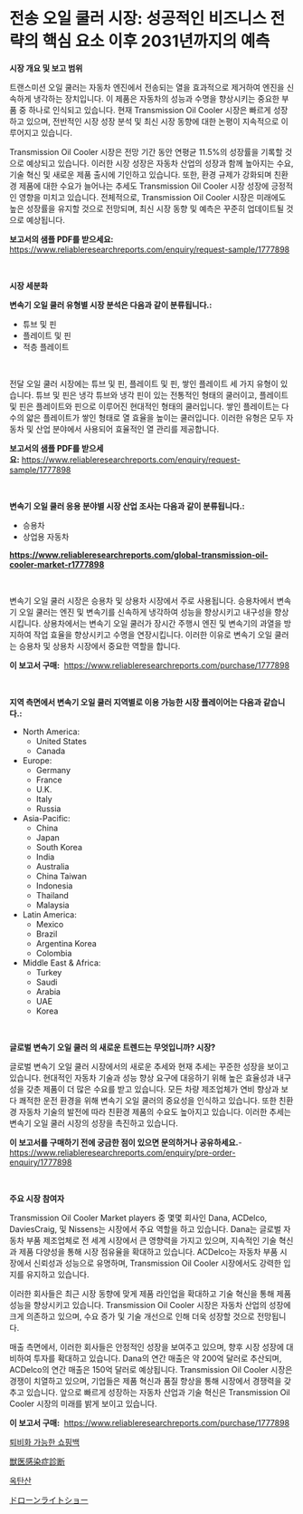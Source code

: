 <p><h1>전송 오일 쿨러 시장: 성공적인 비즈니스 전략의 핵심 요소 이후 2031년까지의 예측</h1></p><p><strong>시장 개요 및 보고 범위</strong></p>
<p><p>트랜스미션 오일 쿨러는 자동차 엔진에서 전송되는 열을 효과적으로 제거하여 엔진을 신속하게 냉각하는 장치입니다. 이 제품은 자동차의 성능과 수명을 향상시키는 중요한 부품 중 하나로 인식되고 있습니다. 현재 Transmission Oil Cooler 시장은 빠르게 성장하고 있으며, 전반적인 시장 성장 분석 및 최신 시장 동향에 대한 논평이 지속적으로 이루어지고 있습니다. </p><p>Transmission Oil Cooler 시장은 전망 기간 동안 연평균 11.5%의 성장률을 기록할 것으로 예상되고 있습니다. 이러한 시장 성장은 자동차 산업의 성장과 함께 높아지는 수요, 기술 혁신 및 새로운 제품 출시에 기인하고 있습니다. 또한, 환경 규제가 강화되며 친환경 제품에 대한 수요가 늘어나는 추세도 Transmission Oil Cooler 시장 성장에 긍정적인 영향을 미치고 있습니다. 전체적으로, Transmission Oil Cooler 시장은 미래에도 높은 성장률을 유지할 것으로 전망되며, 최신 시장 동향 및 예측은 꾸준히 업데이트될 것으로 예상됩니다.</p></p>
<p><strong>보고서의 샘플 PDF를 받으세요:</strong> <a href="https://www.reliableresearchreports.com/enquiry/request-sample/1777898">https://www.reliableresearchreports.com/enquiry/request-sample/1777898</a></p>
<p>&nbsp;</p>
<p><strong>시장 세분화</strong></p>
<p><strong>변속기 오일 쿨러 유형별 시장 분석은 다음과 같이 분류됩니다.:</strong></p>
<p><ul><li>튜브 및 핀</li><li>플레이트 및 핀</li><li>적층 플레이트</li></ul></p>
<p>&nbsp;</p>
<p><p>전달 오일 쿨러 시장에는 튜브 및 핀, 플레이트 및 핀, 쌓인 플레이트 세 가지 유형이 있습니다. 튜브 및 핀은 냉각 튜브와 냉각 핀이 있는 전통적인 형태의 쿨러이고, 플레이트 및 핀은 플레이트와 핀으로 이루어진 현대적인 형태의 쿨러입니다. 쌓인 플레이트는 다수의 얇은 플레이트가 쌓인 형태로 열 효율을 높이는 쿨러입니다. 이러한 유형은 모두 자동차 및 산업 분야에서 사용되어 효율적인 열 관리를 제공합니다.</p></p>
<p><strong>보고서의 샘플 PDF를 받으세요:</strong>&nbsp;<a href="https://www.reliableresearchreports.com/enquiry/request-sample/1777898">https://www.reliableresearchreports.com/enquiry/request-sample/1777898</a></p>
<p>&nbsp;</p>
<p><strong> 변속기 오일 쿨러 응용 분야별 시장 산업 조사는 다음과 같이 분류됩니다.:</strong></p>
<p><ul><li>승용차</li><li>상업용 자동차</li></ul></p>
<p><strong><a href="https://www.reliableresearchreports.com/global-transmission-oil-cooler-market-r1777898">https://www.reliableresearchreports.com/global-transmission-oil-cooler-market-r1777898</a></strong></p>
<p>&nbsp;</p>
<p><p>변속기 오일 쿨러 시장은 승용차 및 상용차 시장에서 주로 사용됩니다. 승용차에서 변속기 오일 쿨러는 엔진 및 변속기를 신속하게 냉각하여 성능을 향상시키고 내구성을 향상시킵니다. 상용차에서는 변속기 오일 쿨러가 장시간 주행시 엔진 및 변속기의 과열을 방지하여 작업 효율을 향상시키고 수명을 연장시킵니다. 이러한 이유로 변속기 오일 쿨러는 승용차 및 상용차 시장에서 중요한 역할을 합니다.</p></p>
<p><strong>이 보고서 구매:</strong>&nbsp; <a href="https://www.reliableresearchreports.com/purchase/1777898">https://www.reliableresearchreports.com/purchase/1777898</a></p>
<p>&nbsp;</p>
<p><strong>지역 측면에서 변속기 오일 쿨러 지역별로 이용 가능한 시장 플레이어는 다음과 같습니다.:</strong></p>
<p><ul>
    <li>
        North America:
        <ul>
            <li>United States</li>
            <li>Canada</li>
        </ul>
    </li>
    <li>
        Europe:
        <ul>
            <li>Germany</li>
            <li>France</li>
            <li>U.K.</li>
            <li>Italy</li>
            <li>Russia</li>
        </ul>
    </li>
    <li>
        Asia-Pacific:
        <ul>
            <li>China</li>
            <li>Japan</li>
            <li>South Korea</li>
            <li>India</li>
            <li>Australia</li>
            <li>China Taiwan</li>
            <li>Indonesia</li>
            <li>Thailand</li>
            <li>Malaysia</li>
        </ul>
    </li>
    <li>
        Latin America:
        <ul>
            <li>Mexico</li>
            <li>Brazil</li>
            <li>Argentina Korea</li>
            <li>Colombia</li>
        </ul>
    </li>
    <li>
        Middle East & Africa:
        <ul>
            <li>Turkey</li>
            <li>Saudi</li>
            <li>Arabia</li>
            <li>UAE</li>
            <li>Korea</li>
        </ul>
    </li>
    </ul></p>
<p>&nbsp;</p>
<p><strong>글로벌 변속기 오일 쿨러 의 새로운 트렌드는 무엇입니까? 시장?</strong></p>
<p><p>글로벌 변속기 오일 쿨러 시장에서의 새로운 추세와 현재 추세는 꾸준한 성장을 보이고 있습니다. 현대적인 자동차 기술과 성능 향상 요구에 대응하기 위해 높은 효율성과 내구성을 갖춘 제품이 더 많은 수요를 받고 있습니다. 모든 차량 제조업체가 연비 향상과 보다 쾌적한 운전 환경을 위해 변속기 오일 쿨러의 중요성을 인식하고 있습니다. 또한 친환경 자동차 기술의 발전에 따라 친환경 제품의 수요도 높아지고 있습니다. 이러한 추세는 변속기 오일 쿨러 시장의 성장을 촉진하고 있습니다.</p></p>
<p><strong>이 보고서를 구매하기 전에 궁금한 점이 있으면 문의하거나 공유하세요.</strong>- <a href="https://www.reliableresearchreports.com/enquiry/pre-order-enquiry/1777898">https://www.reliableresearchreports.com/enquiry/pre-order-enquiry/1777898</a></p>
<p>&nbsp;</p>
<p><strong>주요 시장 참여자</strong></p>
<p><p>Transmission Oil Cooler Market players 중 몇몇 회사인 Dana, ACDelco, DaviesCraig, 및 Nissens는 시장에서 주요 역할을 하고 있습니다. Dana는 글로벌 자동차 부품 제조업체로 전 세계 시장에서 큰 영향력을 가지고 있으며, 지속적인 기술 혁신과 제품 다양성을 통해 시장 점유율을 확대하고 있습니다. ACDelco는 자동차 부품 시장에서 신뢰성과 성능으로 유명하며, Transmission Oil Cooler 시장에서도 강력한 입지를 유지하고 있습니다.</p><p>이러한 회사들은 최근 시장 동향에 맞게 제품 라인업을 확대하고 기술 혁신을 통해 제품 성능을 향상시키고 있습니다. Transmission Oil Cooler 시장은 자동차 산업의 성장에 크게 의존하고 있으며, 수요 증가 및 기술 개선으로 인해 더욱 성장할 것으로 전망됩니다.</p><p>매출 측면에서, 이러한 회사들은 안정적인 성장을 보여주고 있으며, 향후 시장 성장에 대비하여 투자를 확대하고 있습니다. Dana의 연간 매출은 약 200억 달러로 추산되며, ACDelco의 연간 매출은 150억 달러로 예상됩니다. Transmission Oil Cooler 시장은 경쟁이 치열하고 있으며, 기업들은 제품 혁신과 품질 향상을 통해 시장에서 경쟁력을 갖추고 있습니다. 앞으로 빠르게 성장하는 자동차 산업과 기술 혁신은 Transmission Oil Cooler 시장의 미래를 밝게 보이고 있습니다.</p></p>
<p><strong>이 보고서 구매:</strong>&nbsp;&nbsp;<a href="https://www.reliableresearchreports.com/purchase/1777898">https://www.reliableresearchreports.com/purchase/1777898</a></p>
<p><p><a href="https://medium.com/@chancelesch/%EC%B9%9C%ED%99%98%EA%B2%BD-%EC%9E%AC%ED%99%9C%EC%9A%A9-%EC%87%BC%ED%95%91%EB%B0%B1-%EC%8B%9C%EC%9E%A5-%EC%A7%80%ED%91%9C-%ED%95%B4%EB%8F%85-%EC%8B%9C%EC%9E%A5-%EC%A0%90%EC%9C%A0%EC%9C%A8-%ED%8A%B8%EB%A0%8C%EB%93%9C-%EB%B0%8F-%EC%84%B1%EC%9E%A5-%ED%8C%A8%ED%84%B4-c84c3ace1afc">퇴비화 가능한 쇼핑백</a></p><p><a href="https://medium.com/@freedayundt2023/%E7%8D%A3%E5%8C%BB%E6%84%9F%E6%9F%93%E7%97%87%E8%A8%BA%E6%96%AD%E5%B8%82%E5%A0%B4%E3%81%AF2031%E5%B9%B4%E3%81%BE%E3%81%A7%E3%81%AE%E5%B8%82%E5%A0%B4%E3%82%B7%E3%82%A7%E3%82%A2-%E3%82%B5%E3%82%A4%E3%82%BA-%E4%BA%88%E6%B8%AC%E3%82%92%E4%B8%AD%E5%BF%83%E3%81%AB%E6%B3%A8%E7%9B%AE%E3%81%95%E3%82%8C%E3%81%A6%E3%81%84%E3%81%BE%E3%81%99-3d443066976b">獣医感染症診断</a></p><p><a href="https://medium.com/@cordiehyatt1/%EC%98%A5%ED%83%80%EB%85%B8%EC%82%B0-%EC%8B%9C%EC%9E%A5-%EC%A0%84%EB%A7%9D-%EC%8B%9C%EC%9E%A5-%EB%8F%99%ED%96%A5-%EC%84%B1%EC%9E%A5-2024%EB%85%84%EB%B6%80%ED%84%B0-2031%EB%85%84%EA%B9%8C%EC%A7%80-%EC%98%88%EC%B8%A1%EB%90%9C-%EA%B2%83-38ffa66d0a9c">옥탄산</a></p><p><a href="https://medium.com/@stephengrant2015/%E3%83%89%E3%83%AD%E3%83%BC%E3%83%B3%E3%83%A9%E3%82%A4%E3%83%88%E3%82%B7%E3%83%A7%E3%83%BC%E5%B8%82%E5%A0%B4%E3%81%AE%E8%A6%8F%E6%A8%A1%E3%81%A8%E5%B8%82%E5%A0%B4%E5%8B%95%E5%90%91-%E5%AE%8C%E5%85%A8%E6%A5%AD%E7%95%8C%E6%A6%82%E6%B3%81-2024%E5%B9%B4%E3%81%8B%E3%82%892031%E5%B9%B4%E3%81%BE%E3%81%A7-5b71cada8c27">ドローンライトショー</a></p></p>
